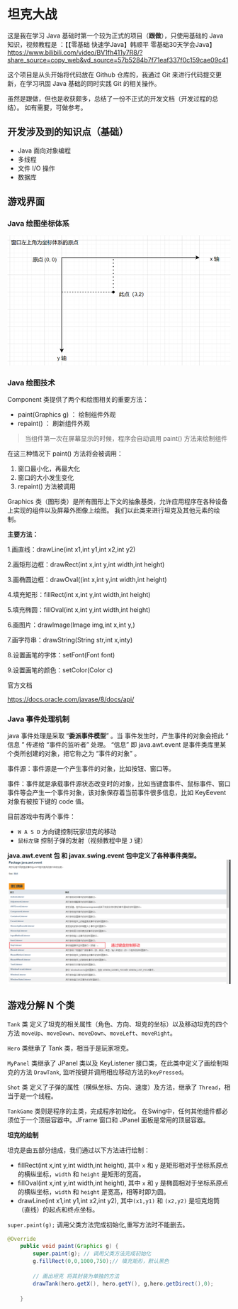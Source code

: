 # 坦克大战
这是我在学习 Java 基础时第一个较为正式的项目（**跟做**），只使用基础的 Java 知识，视频教程是 ：【【零基础 快速学Java】韩顺平 零基础30天学会Java】 https://www.bilibili.com/video/BV1fh411y7R8/?share_source=copy_web&vd_source=57b5284b7f71eaf337f0c159cae09c41

这个项目是从头开始将代码放在 Github 仓库的，我通过 Git 来进行代码提交更新，在学习巩固 Java 基础的同时实践 Git 的相关操作。

虽然是跟做，但也是收获颇多，总结了一份不正式的开发文档（开发过程的总结）。
如有需要，可做参考。
## 开发涉及到的知识点（基础）
- Java 面向对象编程
- 多线程
- 文件 I/O 操作
- 数据库

## 游戏界面
### Java 绘图坐标体系
![img.png](pages/img.png)
### Java 绘图技术
Component 类提供了两个和绘图相关的重要方法：

- paint(Graphics g)    ：  绘制组件外观
- repaint()     ： 刷新组件外观

> 当组件第一次在屏幕显示的时候，程序会自动调用 paint()  方法来绘制组件

在这三种情况下 paint()  方法将会被调用：

1. 窗口最小化，再最大化
2. 窗口的大小发生变化
3. repaint()  方法被调用

Graphics 类（图形类）是所有图形上下文的抽象基类，允许应用程序在各种设备上实现的组件以及屏幕外图像上绘图。
我们以此类来进行坦克及其他元素的绘制。

**主要方法：**

1.画直线：drawLine(int x1,int y1,int x2,int y2)  

2.画矩形边框：drawRect(int x,int y,int width,int height)

3.画椭圆边框：drawOval((int x,int y,int width,int height)

4.填充矩形：fillRect(int x,int y,int width,int height)

5.填充椭圆：fillOval(int x,int y,int width,int height)

6.画图片：drawlmage(Image img,int x,int y,)

7.画字符串：drawString(String str,int x,inty)

8.设置画笔的字体：setFont(Font font)

9.设置画笔的颜色：setColor(Color c)

官方文档

https://docs.oracle.com/javase/8/docs/api/

### Java 事件处理机制
java 事件处理是采取 “**委派事件模型**” 。当 事件发生时，产生事件的对象会把此 “ 信息 ”  传递给 “事件的监听者”  处理。 “信息”  即 java.awt.event  是事件类库里某个类所创建的对象，把它称之为 “事件的对象” 。

事件源：事件源是一个产生事件的对象，比如按钮、窗口等。

事件：事件就是承载事件源状态改变时的对象，比如当键盘事件、鼠标事件、窗口事件等会产生一个事件对象，该对象保存着当前事件很多信息，比如 KeyEevent 对象有被按下键的 code 值。

目前游戏中有两个事件：
- `W A S D` 方向键控制玩家坦克的移动
- `鼠标左键` 控制子弹的发射（视频教程中是 `J` 键）


**java.awt.event 包 和 javax.swing.event 包中定义了各种事件类型。**
![img_2.png](pages/img_2.png)

## 游戏分解 N 个类
`Tank` 类 定义了坦克的相关属性（角色、方向、坦克的坐标）以及移动坦克的四个方法 `moveUp`、`moveDown`、`moveDown`、`moveLeft`、`moveRight`。

`Hero` 类继承了 Tank 类，相当于是玩家坦克。

`MyPanel` 类继承了 JPanel 类以及 KeyListener 接口类，在此类中定义了画绘制坦克的方法 `DrawTank`, 监听按键并调用相应移动方法的`keyPressed`。

`Shot` 类 定义了子弹的属性（横纵坐标、方向、速度）及方法，继承了 `Thread`，相当于是一个线程。

`TankGame` 类则是程序的主类，完成程序初始化。
在Swing中，任何其他组件都必须位于一个顶层容器中。JFrame 窗口和 JPanel 面板是常用的顶层容器。

**坦克的绘制**

坦克是由五部分组成，我们通过以下方法进行绘制：
- fillRect(int x,int y,int width,int height), 其中 `x` 和 `y` 是矩形相对于坐标系原点的横纵坐标，`width` 和 `height` 是矩形的宽高。
- fillOval(int x,int y,int width,int height), 其中 `x` 和 `y` 是椭圆相对于坐标系原点的横纵坐标，`width` 和 `height` 是宽高，相等时即为圆。
- drawLine(int x1,int y1,int x2,int y2), 其中`(x1,y1)` 和 `(x2,y2)` 是坦克炮筒（直线）的起点和终点坐标。
  
`super.paint(g);` 调用父类方法完成初始化,重写方法时不能删去。
~~~java 
@Override
    public void paint(Graphics g) {
        super.paint(g); // 调用父类方法完成初始化
        g.fillRect(0,0,1000,750);// 填充矩形，默认黑色

        // 画出坦克 将其封装为单独的方法
        drawTank(hero.getX(), hero.getY(), g,hero.getDirect(),0);

    }